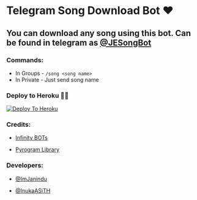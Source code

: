 # Telegram Song Download Bot ❤

## You can download any song using this bot. Can be found in telegram as [@JESongBot](https://t.me/JESongBot)

### Commands:
- In Groups - `/song <song name>`
- In Private - Just send song name

### Deploy to Heroku 🏃‍♂

[![Deploy To Heroku](https://www.herokucdn.com/deploy/button.svg)](https://heroku.com/deploy?template=https://github.com/ImJanindu/Songdl-tgbot)

### Credits:

- [Infinity BOTs](https://t.me/Infinity_BOTs)

- [Pyrogram Library](https://github.com/pyrogram/pyrogram)

### Developers:

- [@ImJanindu](https://t.me/ImJanindu)

- [@InukaASiTH](https://t.me/InukaASiTH)
